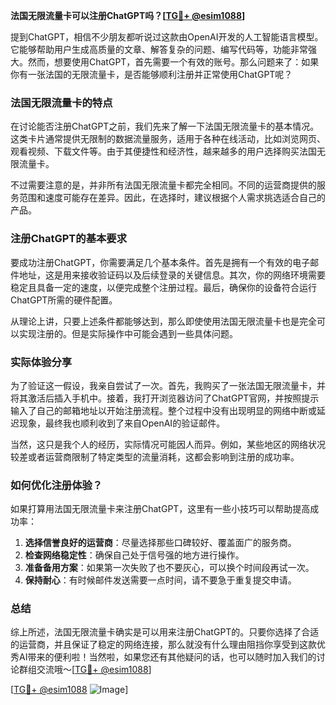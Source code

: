 **法国无限流量卡可以注册ChatGPT吗？[[TG💪+ @esim1088](https://t.me/s/esim1088)]**

提到ChatGPT，相信不少朋友都听说过这款由OpenAI开发的人工智能语言模型。它能够帮助用户生成高质量的文章、解答复杂的问题、编写代码等，功能非常强大。然而，想要使用ChatGPT，首先需要一个有效的账号。那么问题来了：如果你有一张法国的无限流量卡，是否能够顺利注册并正常使用ChatGPT呢？

### 法国无限流量卡的特点

在讨论能否注册ChatGPT之前，我们先来了解一下法国无限流量卡的基本情况。这类卡片通常提供无限制的数据流量服务，适用于各种在线活动，比如浏览网页、观看视频、下载文件等。由于其便捷性和经济性，越来越多的用户选择购买法国无限流量卡。

不过需要注意的是，并非所有法国无限流量卡都完全相同。不同的运营商提供的服务范围和速度可能存在差异。因此，在选择时，建议根据个人需求挑选适合自己的产品。

### 注册ChatGPT的基本要求

要成功注册ChatGPT，你需要满足几个基本条件。首先是拥有一个有效的电子邮件地址，这是用来接收验证码以及后续登录的关键信息。其次，你的网络环境需要稳定且具备一定的速度，以便完成整个注册过程。最后，确保你的设备符合运行ChatGPT所需的硬件配置。

从理论上讲，只要上述条件都能够达到，那么即使使用法国无限流量卡也是完全可以实现注册的。但是实际操作中可能会遇到一些具体问题。

### 实际体验分享

为了验证这一假设，我亲自尝试了一次。首先，我购买了一张法国无限流量卡，并将其激活后插入手机中。接着，我打开浏览器访问了ChatGPT官网，并按照提示输入了自己的邮箱地址以开始注册流程。整个过程中没有出现明显的网络中断或延迟现象，最终我也顺利收到了来自OpenAI的验证邮件。

当然，这只是我个人的经历，实际情况可能因人而异。例如，某些地区的网络状况较差或者运营商限制了特定类型的流量消耗，这都会影响到注册的成功率。

### 如何优化注册体验？

如果打算用法国无限流量卡来注册ChatGPT，这里有一些小技巧可以帮助提高成功率：

1. **选择信誉良好的运营商**：尽量选择那些口碑较好、覆盖面广的服务商。
2. **检查网络稳定性**：确保自己处于信号强的地方进行操作。
3. **准备备用方案**：如果第一次失败了也不要灰心，可以换个时间段再试一次。
4. **保持耐心**：有时候邮件发送需要一点时间，请不要急于重复提交申请。

### 总结

综上所述，法国无限流量卡确实是可以用来注册ChatGPT的。只要你选择了合适的运营商，并且保证了稳定的网络连接，那么就没有什么理由阻挡你享受到这款优秀AI带来的便利啦！当然啦，如果您还有其他疑问的话，也可以随时加入我们的讨论群组交流哦～[[TG💪+ @esim1088](https://t.me/s/esim1088)]

[[TG💪+ @esim1088](https://t.me/s/esim1088) ![Image](https://i.postimg.cc/4NQfJmqS/Snipaste-2025-05-13-00-14-12.png)]